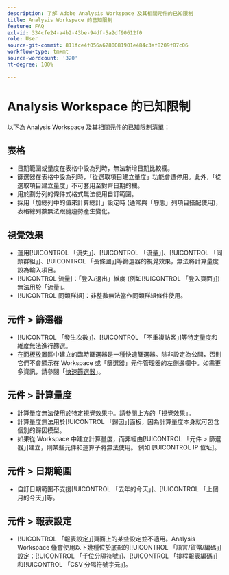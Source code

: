 ```yaml
---
description: 了解 Adobe Analysis Workspace 及其相關元件的已知限制
title: Analysis Workspace 的已知限制
feature: FAQ
exl-id: 334cfe24-a4b2-43be-94df-5a2df90612f0
role: User
source-git-commit: 811fce4f056a6280081901e484c3af8209f87c06
workflow-type: tm+mt
source-wordcount: '320'
ht-degree: 100%

---
```


# Analysis Workspace 的已知限制

以下為 Analysis Workspace 及其相關元件的已知限制清單：

## 表格

* 日期範圍或量度在表格中設為列時，無法新增日期比較欄。
* 篩選器在表格中設為列時，「從選取項目建立量度」功能會遭停用。此外，「從選取項目建立量度」不可套用至對齊日期的欄。
* 用於劃分列的條件式格式無法使用自訂範圍。
* 採用「加總列中的值來計算總計」設定時 (通常與「靜態」列項目搭配使用)，表格總列數無法跟隨趨勢產生變化。

## 視覺效果

* 運用[!UICONTROL 「流失」]、[!UICONTROL 「流量」]、[!UICONTROL 「同類群組」]、[!UICONTROL 「長條圖」]等篩選器的視覺效果，無法將計算量度設為輸入項目。
* [!UICONTROL 流量]：「登入/退出」維度 (例如[!UICONTROL 「登入頁面」]) 無法用於「流量」。
* [!UICONTROL 同類群組]：非整數無法當作同類群組條件使用。

## 元件 > 篩選器

* [!UICONTROL 「發生次數」]、[!UICONTROL 「不重複訪客」]等特定量度和維度無法進行篩選。
* 在[面板放置區](/help/analysis-workspace/c-panels/panels.md)中建立的臨時篩選器是一種快速篩選器。除非設定為公開，否則它們不會顯示在 Workspace 或「篩選器」元件管理器的左側邊欄中。如需更多資訊，請參閱「[快速篩選器](/help/components/filters/quick-filters.md)」。

## 元件 > 計算量度

* 計算量度無法使用於特定視覺效果中。請參閱上方的「視覺效果」。
* 計算量度無法用於[!UICONTROL 「歸因」]面板，因為計算量度本身就可包含個別的歸因模型。
* 如果從 Workspace 中建立計算量度，而非經由[!UICONTROL 「元件 > 篩選器」]建立，則某些元件和運算子將無法使用。 例如 [!UICONTROL IP 位址]。

## 元件 > 日期範圍

* 自訂日期範圍不支援[!UICONTROL 「去年的今天」]、[!UICONTROL 「上個月的今天」]等。


## 元件 > 報表設定

* [!UICONTROL 「報表設定」]頁面上的某些設定並不適用。Analysis Workspace 僅會使用以下幾種位於底部的[!UICONTROL 「語言/貨幣/編碼」]設定：[!UICONTROL 「千位分隔符號」]、[!UICONTROL 「排程報表編碼」]和[!UICONTROL 「CSV 分隔符號字元」]。

